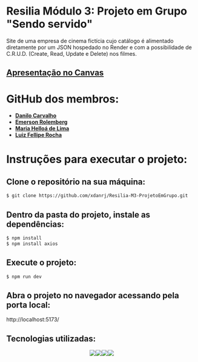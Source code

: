 # Resilia Módulo 3: Projeto em Grupo "Sendo servido"
Site de uma empresa de cinema fictícia cujo catálogo é alimentado diretamente por um JSON hospedado no Render e com a possibilidade de C.R.U.D. (Create, Read, Update e Delete) nos filmes.

## [Apresentação no Canvas](https://www.canva.com/design/DAFY3ikW7CM/KChEriwzrt46PXwoh3ENig/view?utm_content=DAFY3ikW7CM&utm_campaign=designshare&utm_medium=link2&utm_source=sharebutton#1)

# GitHub dos membros:
- **[Danilo Carvalho](https://github.com/xdanrj)**
- **[Emerson Rolemberg](https://github.com/EmersonRolemberg)**
- **[Maria Helloá de Lima](https://github.com/MariaHelloa)**
- **[Luiz Fellipe Rocha](https://github.com/felpferreira)**

# Instruções para executar o projeto:

## Clone o repositório na sua máquina:

```sh
$ git clone https://github.com/xdanrj/Resilia-M3-ProjetoEmGrupo.git
```
## Dentro da pasta do projeto, instale as dependências:

```sh
$ npm install
$ npm install axios
```
## Execute o projeto:

```sh
$ npm run dev
```

## Abra o projeto no navegador acessando pela porta local:
http://localhost:5173/

## Tecnologias utilizadas:
<div style="display: flex; justify-content: center;">
  <img src="https://img.shields.io/badge/React-20232A?style=for-the-badge&logo=react&logoColor=61DAFB">
  <img src="https://img.shields.io/badge/vite-%23646CFF.svg?style=for-the-badge&logo=vite&logoColor=white">
  <img src="https://img.shields.io/badge/Node.js-43853D?style=for-the-badge&logo=node.js&logoColor=white">
  <img src="https://img.shields.io/badge/javascript-%23323330.svg?style=for-the-badge&logo=javascript&logoColor=%23F7DF1E">
</div>
